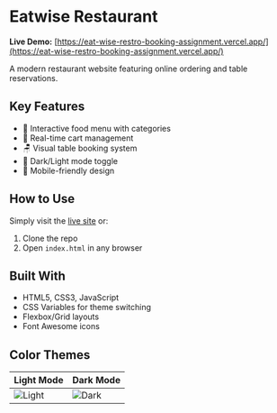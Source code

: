 # Eatwise Restaurant

 
**Live Demo:** [https://eat-wise-restro-booking-assignment.vercel.app/](https://eat-wise-restro-booking-assignment.vercel.app/)

A modern restaurant website featuring online ordering and table reservations.

## Key Features
- 🍔 Interactive food menu with categories
- 🛒 Real-time cart management
- 🪑 Visual table booking system
- 🌙 Dark/Light mode toggle
- 📱 Mobile-friendly design

## How to Use
Simply visit the [live site](https://eat-wise-restro-booking-assignment.vercel.app/) or:
1. Clone the repo
2. Open `index.html` in any browser

## Built With
- HTML5, CSS3, JavaScript
- CSS Variables for theme switching
- Flexbox/Grid layouts
- Font Awesome icons

## Color Themes
| Light Mode | Dark Mode |
|------------|-----------|
| ![Light](https://via.placeholder.com/150/ff6a2a/ffffff?text=+) | ![Dark](https://via.placeholder.com/150/121212/ffffff?text=+) |
